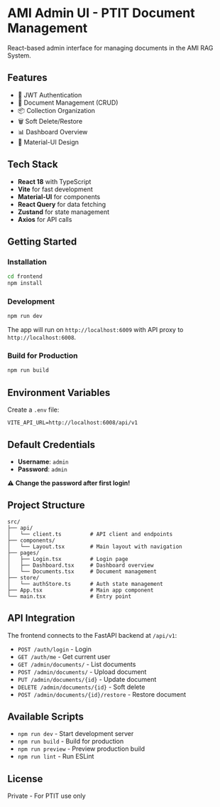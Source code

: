 # AMI Admin UI - PTIT Document Management

React-based admin interface for managing documents in the AMI RAG System.

## Features

- 🔐 JWT Authentication
- 📄 Document Management (CRUD)
- 📦 Collection Organization
- 🗑️ Soft Delete/Restore
- 📊 Dashboard Overview
- 🎨 Material-UI Design

## Tech Stack

- **React 18** with TypeScript
- **Vite** for fast development
- **Material-UI** for components
- **React Query** for data fetching
- **Zustand** for state management
- **Axios** for API calls

## Getting Started

### Installation

```bash
cd frontend
npm install
```

### Development

```bash
npm run dev
```

The app will run on `http://localhost:6009` with API proxy to `http://localhost:6008`.

### Build for Production

```bash
npm run build
```

## Environment Variables

Create a `.env` file:

```
VITE_API_URL=http://localhost:6008/api/v1
```

## Default Credentials

- **Username**: `admin`
- **Password**: `admin`

⚠️ **Change the password after first login!**

## Project Structure

```
src/
├── api/
│   └── client.ts         # API client and endpoints
├── components/
│   └── Layout.tsx        # Main layout with navigation
├── pages/
│   ├── Login.tsx         # Login page
│   ├── Dashboard.tsx     # Dashboard overview
│   └── Documents.tsx     # Document management
├── store/
│   └── authStore.ts      # Auth state management
├── App.tsx               # Main app component
└── main.tsx              # Entry point
```

## API Integration

The frontend connects to the FastAPI backend at `/api/v1`:

- `POST /auth/login` - Login
- `GET /auth/me` - Get current user
- `GET /admin/documents/` - List documents
- `POST /admin/documents/` - Upload document
- `PUT /admin/documents/{id}` - Update document
- `DELETE /admin/documents/{id}` - Soft delete
- `POST /admin/documents/{id}/restore` - Restore document

## Available Scripts

- `npm run dev` - Start development server
- `npm run build` - Build for production
- `npm run preview` - Preview production build
- `npm run lint` - Run ESLint

## License

Private - For PTIT use only

